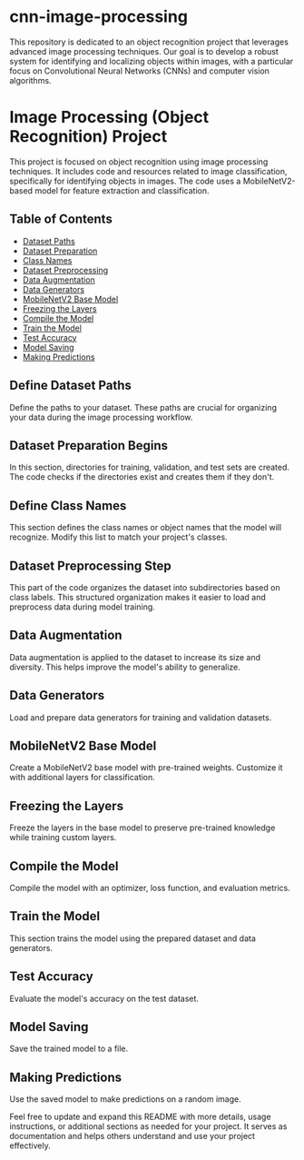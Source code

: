# cnn-image-processing
This repository is dedicated to an object recognition project that leverages advanced image processing techniques. Our goal is to develop a robust system for identifying and localizing objects within images, with a particular focus on Convolutional Neural Networks (CNNs) and computer vision algorithms.
# Image Processing (Object Recognition) Project

This project is focused on object recognition using image processing techniques. It includes code and resources related to image classification, specifically for identifying objects in images. The code uses a MobileNetV2-based model for feature extraction and classification.

## Table of Contents
- [Dataset Paths](#define-dataset-paths)
- [Dataset Preparation](#dataset-preparation-begins)
- [Class Names](#define-class-names)
- [Dataset Preprocessing](#dataset-preprocessing-step)
- [Data Augmentation](#data-augmentation)
- [Data Generators](#data-generators)
- [MobileNetV2 Base Model](#mobilenetv2-base-model)
- [Freezing the Layers](#freezing-the-layers)
- [Compile the Model](#compile-the-model)
- [Train the Model](#train-the-model)
- [Test Accuracy](#test-accuracy)
- [Model Saving](#save-the-model-to-a-file)
- [Making Predictions](#make-predictions-on-a-random-image)

## Define Dataset Paths

Define the paths to your dataset. These paths are crucial for organizing your data during the image processing workflow.

## Dataset Preparation Begins

In this section, directories for training, validation, and test sets are created. The code checks if the directories exist and creates them if they don't.

## Define Class Names

This section defines the class names or object names that the model will recognize. Modify this list to match your project's classes.

## Dataset Preprocessing Step

This part of the code organizes the dataset into subdirectories based on class labels. This structured organization makes it easier to load and preprocess data during model training.

## Data Augmentation

Data augmentation is applied to the dataset to increase its size and diversity. This helps improve the model's ability to generalize.

## Data Generators

Load and prepare data generators for training and validation datasets.

## MobileNetV2 Base Model

Create a MobileNetV2 base model with pre-trained weights. Customize it with additional layers for classification.

## Freezing the Layers

Freeze the layers in the base model to preserve pre-trained knowledge while training custom layers.

## Compile the Model

Compile the model with an optimizer, loss function, and evaluation metrics.

## Train the Model

This section trains the model using the prepared dataset and data generators.

## Test Accuracy

Evaluate the model's accuracy on the test dataset.

## Model Saving

Save the trained model to a file.

## Making Predictions

Use the saved model to make predictions on a random image.

Feel free to update and expand this README with more details, usage instructions, or additional sections as needed for your project. It serves as documentation and helps others understand and use your project effectively.
